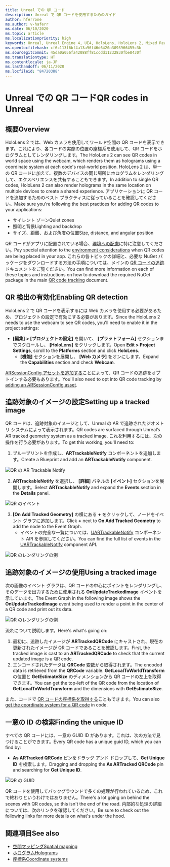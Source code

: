 ```yaml
---
title: Unreal での QR コード
description: Unreal で QR コードを使用するためのガイド
author: hferrone
ms.author: v-haferr
ms.date: 06/10/2020
ms.topic: article
ms.localizationpriority: high
keywords: Unreal, Unreal Engine 4, UE4, HoloLens, HoloLens 2, Mixed Reality, 開発, 機能, ドキュメント, ガイド, ホログラム, QR コード
ms.openlocfilehash: cf6c113f6bf4a13a96f46d6420a3093966455c3b
ms.sourcegitcommit: 45da0a056fa42088ff81ccdd11232830fbe8430f
ms.translationtype: HT
ms.contentlocale: ja-JP
ms.lasthandoff: 06/11/2020
ms.locfileid: "84720388"
---
```

# <a name="qr-codes-in-unreal"></a><span data-ttu-id="2ac78-104">Unreal での QR コード</span><span class="sxs-lookup"><span data-stu-id="2ac78-104">QR codes in Unreal</span></span>

## <a name="overview"></a><span data-ttu-id="2ac78-105">概要</span><span class="sxs-lookup"><span data-stu-id="2ac78-105">Overview</span></span>

<span data-ttu-id="2ac78-106">HoloLens 2 では、Web カメラを使用してワールド空間の QR コードを表示できます。これにより、各コードの実際の位置の座標系を使用して、QR コードをホログラムとしてレンダリングします。</span><span class="sxs-lookup"><span data-stu-id="2ac78-106">The HoloLens 2 can see QR codes in world space using the webcam, which renders them as holograms using a coordinate system at each code's real-world position.</span></span>  <span data-ttu-id="2ac78-107">HoloLens 2 は、単一の QR コードに加えて、複数のデバイスの同じ場所にホログラムをレンダリングして、エクスペリエンスを共有することもできます。</span><span class="sxs-lookup"><span data-stu-id="2ac78-107">In addition to single QR codes, HoloLens 2 can also render holograms in the same location on multiple devices to create a shared experience.</span></span> <span data-ttu-id="2ac78-108">アプリケーションに QR コードを追加するためのベスト プラクティスに従っていることを確認してください。</span><span class="sxs-lookup"><span data-stu-id="2ac78-108">Make sure you're following the best practices for adding QR codes to your applications:</span></span>

- <span data-ttu-id="2ac78-109">サイレント ゾーン</span><span class="sxs-lookup"><span data-stu-id="2ac78-109">Quiet zones</span></span>
- <span data-ttu-id="2ac78-110">照明と背景</span><span class="sxs-lookup"><span data-stu-id="2ac78-110">Lighting and backdrop</span></span>
- <span data-ttu-id="2ac78-111">サイズ、距離、および角度の位置</span><span class="sxs-lookup"><span data-stu-id="2ac78-111">Size, distance, and angular position</span></span>

<span data-ttu-id="2ac78-112">QR コードがアプリに配置されている場合、[環境への配慮](environment-considerations-for-hololens.md)に特に注意してください。</span><span class="sxs-lookup"><span data-stu-id="2ac78-112">Pay special attention to the [environment considerations](environment-considerations-for-hololens.md) when QR codes are being placed in your app.</span></span> <span data-ttu-id="2ac78-113">これらの各トピックの詳細と、必要な NuGet パッケージをダウンロードする方法の手順については、メインの [QR コードの追跡](qr-code-tracking.md)ドキュメントをご覧ください。</span><span class="sxs-lookup"><span data-stu-id="2ac78-113">You can find more information on each of these topics and instructions on how to download the required NuGet package in the main [QR code tracking](qr-code-tracking.md) document.</span></span> 

## <a name="enabling-qr-detection"></a><span data-ttu-id="2ac78-114">QR 検出の有効化</span><span class="sxs-lookup"><span data-stu-id="2ac78-114">Enabling QR detection</span></span>
<span data-ttu-id="2ac78-115">HoloLens 2 で QR コードを表示するには Web カメラを使用する必要があるため、プロジェクトの設定で有効にする必要があります。</span><span class="sxs-lookup"><span data-stu-id="2ac78-115">Since the HoloLens 2 needs to use the webcam to see QR codes, you'll need to enable it in the project settings:</span></span>
- <span data-ttu-id="2ac78-116">**[編集] > [プロジェクトの設定]** を開いて、 **[プラットフォーム]** セクションまでスクロールし、 **[HoloLens]** をクリックします。</span><span class="sxs-lookup"><span data-stu-id="2ac78-116">Open **Edit > Project Settings**, scroll to the **Platforms** section and click **HoloLens**.</span></span>
    + <span data-ttu-id="2ac78-117">**[機能]** セクションを展開し、 **[Web カメラ]** をオンにします。</span><span class="sxs-lookup"><span data-stu-id="2ac78-117">Expand the **Capabilities** section and check **Webcam**.</span></span>  

<span data-ttu-id="2ac78-118">[ARSessionConfig アセットを追加する](https://docs.microsoft.com/windows/mixed-reality/unreal-uxt-ch3#adding-the-session-asset)ことによって、QR コードの追跡をオプトインする必要もあります。</span><span class="sxs-lookup"><span data-stu-id="2ac78-118">You'll also need to opt into QR code tracking by [adding an ARSessionConfig asset](https://docs.microsoft.com/windows/mixed-reality/unreal-uxt-ch3#adding-the-session-asset).</span></span>

## <a name="setting-up-a-tracked-image"></a><span data-ttu-id="2ac78-119">追跡対象のイメージの設定</span><span class="sxs-lookup"><span data-stu-id="2ac78-119">Setting up a tracked image</span></span>

<span data-ttu-id="2ac78-120">QR コードは、追跡対象のイメージとして、Unreal の AR で追跡されたジオメトリ システムによって表示されます。</span><span class="sxs-lookup"><span data-stu-id="2ac78-120">QR codes are surfaced through Unreal’s AR tracked geometry system as a tracked image.</span></span> <span data-ttu-id="2ac78-121">これを利用するには、次の操作を行う必要があります。</span><span class="sxs-lookup"><span data-stu-id="2ac78-121">To get this working, you'll need to:</span></span>
1. <span data-ttu-id="2ac78-122">ブループリントを作成し、**ARTrackableNotify** コンポーネントを追加します。</span><span class="sxs-lookup"><span data-stu-id="2ac78-122">Create a Blueprint and add an **ARTrackableNotify** component.</span></span>

![QR の AR Trackable Notify](images/unreal-spatialmapping-artrackablenotify.PNG)

2. <span data-ttu-id="2ac78-124">**ARTrackableNotify** を選択し、 **[詳細]** パネルの **[イベント]** セクションを展開します。</span><span class="sxs-lookup"><span data-stu-id="2ac78-124">Select **ARTrackableNotify** and expand the **Events** section in the **Details** panel.</span></span> 

![QR のイベント](images/unreal-spatialmapping-events.PNG)

3. <span data-ttu-id="2ac78-126">**[On Add Tracked Geometry]** の横にある **+** をクリックして、ノードをイベント グラフに追加します。</span><span class="sxs-lookup"><span data-stu-id="2ac78-126">Click **+** next to **On Add Tracked Geometry** to add the node to the Event Graph.</span></span>
    - <span data-ttu-id="2ac78-127">イベントの完全な一覧については、[UARTrackableNotify](https://docs.unrealengine.com/API/Runtime/AugmentedReality/UARTrackableNotifyComponent/index.html) コンポーネント API を参照してください。</span><span class="sxs-lookup"><span data-stu-id="2ac78-127">You can find the full list of events in the [UARTrackableNotify](https://docs.unrealengine.com/API/Runtime/AugmentedReality/UARTrackableNotifyComponent/index.html) component API.</span></span> 

![QR のレンダリングの例](images/unreal-qr-codes-tracked-geometry.png)

## <a name="using-a-tracked-image"></a><span data-ttu-id="2ac78-129">追跡対象のイメージの使用</span><span class="sxs-lookup"><span data-stu-id="2ac78-129">Using a tracked image</span></span>
<span data-ttu-id="2ac78-130">次の画像のイベント グラフは、QR コードの中心にポイントをレンダリングし、そのデータを出力するために使用される **OnUpdateTrackedImage** イベントを示しています。</span><span class="sxs-lookup"><span data-stu-id="2ac78-130">The Event Graph in the following image shows the **OnUpdateTrackedImage** event being used to render a point in the center of a QR code and print out its data.</span></span> 

![QR のレンダリングの例](images/unreal-qr-render.PNG)

<span data-ttu-id="2ac78-132">流れについて説明します。</span><span class="sxs-lookup"><span data-stu-id="2ac78-132">Here's what's going on:</span></span>
1. <span data-ttu-id="2ac78-133">最初に、追跡したイメージが **ARTrackedQRCode** にキャストされ、現在の更新されたイメージが QR コードであることを確認します。</span><span class="sxs-lookup"><span data-stu-id="2ac78-133">First, the tracked image is cast to an **ARTrackedQRCode** to check that the current updated image is a QR code.</span></span>  
2. <span data-ttu-id="2ac78-134">エンコードされたデータは **QRCode** 変数から取得されます。</span><span class="sxs-lookup"><span data-stu-id="2ac78-134">The encoded data is retrieved from the **QRCode** variable.</span></span> <span data-ttu-id="2ac78-135">**GetLocalToWorldTransform** の位置と **GetEstimateSize** のディメンションから QR コードの左上を取得できます。</span><span class="sxs-lookup"><span data-stu-id="2ac78-135">You can get the top-left of the QR code from the location of **GetLocalToWorldTransform** and the dimensions with **GetEstimateSize**.</span></span> 

<span data-ttu-id="2ac78-136">また、コードで [QR コードの座標系を取得する](https://docs.microsoft.com/windows/mixed-reality/qr-code-tracking#getting-the-coordinate-system-for-a-qr-code)こともできます。</span><span class="sxs-lookup"><span data-stu-id="2ac78-136">You can also [get the coordinate system for a QR code](https://docs.microsoft.com/windows/mixed-reality/qr-code-tracking#getting-the-coordinate-system-for-a-qr-code) in code.</span></span>

## <a name="finding-the-unique-id"></a><span data-ttu-id="2ac78-137">一意の ID の検索</span><span class="sxs-lookup"><span data-stu-id="2ac78-137">Finding the unique ID</span></span>
<span data-ttu-id="2ac78-138">すべての QR コードには、一意の GUID ID があります。これは、次の方法で見つけることができます。</span><span class="sxs-lookup"><span data-stu-id="2ac78-138">Every QR code has a unique guid ID, which you can find by:</span></span>
- <span data-ttu-id="2ac78-139">**As ARTracked QRCode** ピンをドラッグ アンド ドロップして、**Get Unique ID** を検索します。</span><span class="sxs-lookup"><span data-stu-id="2ac78-139">Dragging and dropping the **As ARTracked QRCode**  pin and searching for **Get Unique ID**.</span></span>

![QR の GUID](images/unreal-qr-guid.PNG)

<span data-ttu-id="2ac78-141">QR コードを使用してバックグラウンドで多くの処理が行われているため、これで終わりというわけではありません。</span><span class="sxs-lookup"><span data-stu-id="2ac78-141">There's a lot going on behind the scenes with QR codes, so this isn't the end of the road.</span></span> <span data-ttu-id="2ac78-142">内部的な処理の詳細については、次のリンクを確認してください。</span><span class="sxs-lookup"><span data-stu-id="2ac78-142">Be sure to check out the following links for more details on what's under the hood.</span></span>

## <a name="see-also"></a><span data-ttu-id="2ac78-143">関連項目</span><span class="sxs-lookup"><span data-stu-id="2ac78-143">See also</span></span>
* [<span data-ttu-id="2ac78-144">空間マッピング</span><span class="sxs-lookup"><span data-stu-id="2ac78-144">Spatial mapping</span></span>](spatial-mapping.md)
* [<span data-ttu-id="2ac78-145">ホログラム</span><span class="sxs-lookup"><span data-stu-id="2ac78-145">Holograms</span></span>](hologram.md)
* [<span data-ttu-id="2ac78-146">座標系</span><span class="sxs-lookup"><span data-stu-id="2ac78-146">Coordinate systems</span></span>](coordinate-systems.md)